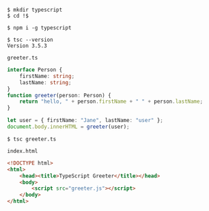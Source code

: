 
```console
$ mkdir typescript
$ cd !$
```

```console
$ npm i -g typescript
```
```console
$ tsc --version
Version 3.5.3
```

`greeter.ts`
```typescript
interface Person {
    firstName: string;
    lastName: string;
}
function greeter(person: Person) {
    return "hello, " + person.firstName + " " + person.lastName;
}

let user = { firstName: "Jane", lastName: "user" };
document.body.innerHTML = greeter(user);
```

```console
$ tsc greeter.ts
```

`index.html`
```html
<!DOCTYPE html>
<html>
    <head><title>TypeScript Greeter</title></head>
    <body>
        <script src="greeter.js"></script>
    </body>
</html>
```
